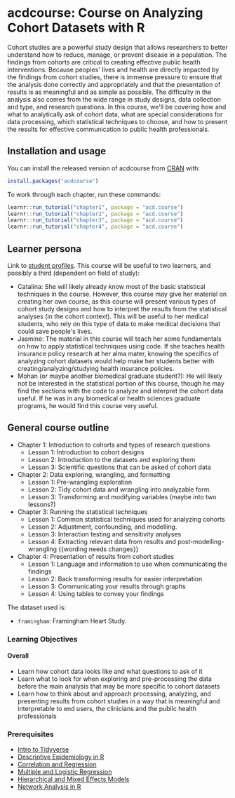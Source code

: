 # acdcourse: Course on Analyzing Cohort Datasets with R

<!-- badges: start -->
<!-- badges: end -->

Cohort studies are a powerful study design that allows researchers to better
understand how to reduce, manage, or prevent disease in a population. The
findings from cohorts are critical to creating effective public health
interventions. Because peoples' lives and health are directly impacted by the
findings from cohort studies, there is immense pressure to ensure that the
analysis done correctly and appropriately and that the presentation of results
is as meaningful and as simple as possible. The difficulty in the analysis also
comes from the wide range in study designs, data collection and type, and
research questions. In this course, we'll be covering how and what to
analytically ask of cohort data, what are special considerations for data
processing, which statistical techniques to choose, and how to present the
results for effective communication to public health professionals.

## Installation and usage

You can install the released version of acdcourse from [CRAN](https://CRAN.R-project.org) with:

``` r
install.packages("acdcourse")
```

To work through each chapter, run these commands:

``` r
learnr::run_tutorial("chapter1", package = "acd.course")
learnr::run_tutorial("chapter2", package = "acd.course")
learnr::run_tutorial("chapter3", package = "acd.course")
learnr::run_tutorial("chapter4", package = "acd.course")
```

## Learner persona

Link to [student profiles][profile-site]. This course will be useful to two
learners, and possibly a third (dependent on field of study):

* Catalina: She will likely already know most of the basic statistical
techniques in the course. However, this course may give her material on creating
her own course, as this course will present various types of cohort study designs
and how to interpret the results from the statistical analyses (in the cohort
context). This will be useful to her medical students, who rely on this type of
data to make medical decisions that could save people's lives.
* Jasmine: The material in this course will teach her some fundamentals on how to
apply statistical techniques using code. If she teaches health insurance policy 
research at her alma mater, knowing the specifics of analyzing cohort datasets
would help make her students better with creating/analyzing/studying health
insurance policies.
* Mohan (or maybe another biomedical graduate student?): He will likely not be
interested in the statistical portion of this course, though he may find the 
sections with the code to analyze and interpret the cohort data useful. If he was
in any biomedical or health sciences graduate programs, he would find this course
very useful.

## General course outline

- Chapter 1: Introduction to cohorts and types of research questions
    - Lesson 1: Introduction to cohort designs
    - Lesson 2: Introduction to the datasets and exploring them
    - Lesson 3: Scientific questions that can be asked of cohort data
- Chapter 2: Data exploring, wrangling, and formatting
    - Lesson 1: Pre-wrangling exploration
    - Lesson 2: Tidy cohort data and wrangling into analyzable form.
    - Lesson 3: Transforming and modifying variables (maybe into two lessons?)
- Chapter 3: Running the statistical techniques
    - Lesson 1: Common statistical techniques used for analyzing cohorts
    - Lesson 2: Adjustment, confounding, and modelling.
    - Lesson 3: Interaction testing and sensitivity analyses
    - Lesson 4: Extracting relevant data from results and post-modelling-wrangling {{wording needs changes}}
- Chapter 4: Presentation of results from cohort studies
    - Lesson 1: Language and information to use when communicating the findings
    - Lesson 2: Back transforming results for easier interpretation
    - Lesson 3: Communicating your results through graphs
    - Lesson 4: Using tables to convey your findings

The dataset used is:

- `framingham`: Framingham Heart Study.

### Learning Objectives

#### Overall

- Learn how cohort data looks like and what questions to ask of it
- Learn what to look for when exploring and pre-processing the data before the
main analysis that may be more specific to cohort datasets
- Learn how to think about and approach processing, analyzing, and presenting
results from cohort studies in a way that is meaningful and interpretable to end
users, the clinicians and the public health professionals

### Prerequisites

- [Intro to Tidyverse](https://github.com/datacamp/courses-intro-to-tidyverse)
- [Descriptive Epidemiology in R](https://github.com/datacamp/courses-descriptive-epidemiology-in-r)
- [Correlation and Regression](https://github.com/datacamp/courses-intro-stats-correlation-regression)
- [Multiple and Logistic Regression](https://www.datacamp.com/courses/multiple-and-logistic-regression)
- [Hierarchical and Mixed Effects Models](https://www.datacamp.com/courses/hierarchical-and-mixed-effects-models)
- [Network Analysis in R](https://www.datacamp.com/courses/network-analysis-in-r)

[profile-site]: https://github.com/datacamp/learner-profiles

